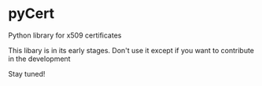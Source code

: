 # pyCert
Python library for x509 certificates


This libary is in its early stages. Don't use it except if you want to contribute in the development

Stay tuned!
